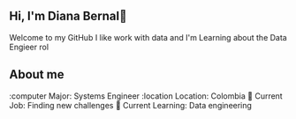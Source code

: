 ## Hi, I'm Diana Bernal👋

Welcome to my GitHub I like work with data and I'm Learning about the Data Engieer rol

## About me

:computer Major: Systems Engineer
:location Location: Colombia 
🔭 Current Job: Finding new challenges
:pencil:  Current Learning: Data engineering

<!--
**Bernaldv/Bernaldv** is a ✨ _special_ ✨ repository because its `README.md` (this file) appears on your GitHub profile.

Here are some ideas to get you started:

- 🔭 I’m currently working on ...
- 🌱 I’m currently learning ...
- 👯 I’m looking to collaborate on ...
- 🤔 I’m looking for help with ...
- 💬 Ask me about ...
- 📫 How to reach me: ...
- 😄 Pronouns: ...
- ⚡ Fun fact: ...
-->

